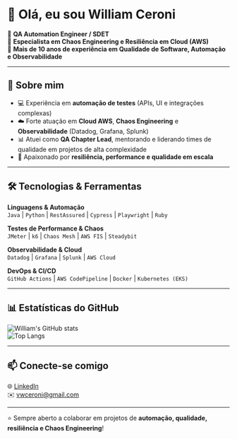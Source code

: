 # 👋 Olá, eu sou William Ceroni  

🔹 **QA Automation Engineer / SDET**  
🔹 **Especialista em Chaos Engineering e Resiliência em Cloud (AWS)**  
🔹 **Mais de 10 anos de experiência em Qualidade de Software, Automação e Observabilidade**  

---

## 🚀 Sobre mim
- 💻 Experiência em **automação de testes** (APIs, UI e integrações complexas)  
- ☁️ Forte atuação em **Cloud AWS**, **Chaos Engineering** e **Observabilidade** (Datadog, Grafana, Splunk)  
- 📊 Atuei como **QA Chapter Lead**, mentorando e liderando times de qualidade em projetos de alta complexidade  
- 🔎 Apaixonado por **resiliência, performance e qualidade em escala**  

---

## 🛠️ Tecnologias & Ferramentas

**Linguagens & Automação**  
`Java` | `Python` | `RestAssured` | `Cypress` | `Playwright` | `Ruby`  

**Testes de Performance & Chaos**  
`JMeter` | `k6` | `Chaos Mesh` | `AWS FIS` | `Steadybit`  

**Observabilidade & Cloud**  
`Datadog` | `Grafana` | `Splunk` | `AWS Cloud`  

**DevOps & CI/CD**  
`GitHub Actions` | `AWS CodePipeline` | `Docker` | `Kubernetes (EKS)`  

---

## 📊 Estatísticas do GitHub

![William's GitHub stats](https://github-readme-stats.vercel.app/api?username=WilliamRuiz&show_icons=true&theme=radical)  
![Top Langs](https://github-readme-stats.vercel.app/api/top-langs/?username=WilliamRuiz&layout=compact&theme=radical)  

---

## 📫 Conecte-se comigo
🌐 [LinkedIn](https://www.linkedin.com/in/william-ruiz-ceroni)  
✉️ vwceroni@gmail.com  

---

⭐ Sempre aberto a colaborar em projetos de **automação, qualidade, resiliência e Chaos Engineering**!
